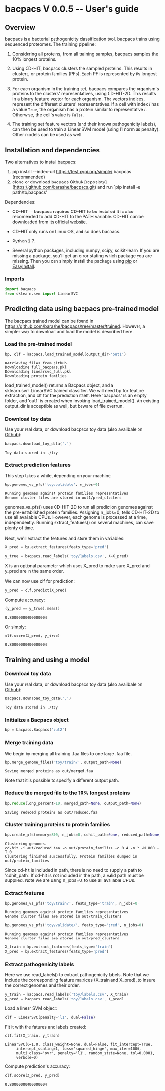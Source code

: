 bacpacs V 0.0.5 -- User's guide
==============================

Overview
--------

bacpacs is a bacterial pathogenicity classification tool. bacpacs
trains using sequenced proteomes. The training pipeline:

1. Considering all proteins, from all training samples, bacpacs samples
   the 10% longest proteins.

2. Using CD-HIT, bacpacs clusters the sampled proteins. This results in
   clusters, or protein families (PFs). Each PF is represented by its
   longest protein.

3. For each organism in the training set, bacpacs compares the
   organism's proteins to the clusters' representatives, using CD-HIT-2D.
   This results in a binary feature vector for each organism. The
   vectors indices, represent the different clusters' representatives.
   If a cell with index _i_ has a value `True`, the organism has a protein
   similar to representative _i_. Otherwise, the cell's value is `False`.

4. The training set feature vectors (and their known
   pathogenicity labels), can then be used to train a Linear SVM model (using l1
   norm as penalty). Other models can be used as well. 


Installation and dependencies
-----------------------------

Two alternatives to install bacpacs:
1. pip install --index-url https://test.pypi.org/simple/ bacpcas (recommended)
2. clone or download bacpacs Github [reposioty] (https://github.com/barashe/bacpacs.git) and run `pip install -e path/to/bacpacs'

Dependencies:

-   CD-HIT -- bacpacs requires CD-HIT to be installed It is also recomended to add CD-HIT to the PATH variable. CD-HIT can be downloaded from its official [website](http://weizhongli-lab.org/cd-hit/).
-   CD-HIT only runs on Linux OS, and so does bacpacs. 

-   Python 2.7.

-   Several python packages, including numpy, scipy, scikit-learn. If
    you are missing a package, you'll get an error stating which package
    you are missing. Then you can simply install the package using
    [pip](https://pypi.python.org/pypi/pip/) or
    [EasyInstall](https://wiki.python.org/moin/EasyInstall).




### Imports


```python
import bacpacs
from sklearn.svm import LinearSVC
```

## Predicting data using bacpacs pre-trained model

The bacpacs trained model can be found in https://github.com/barashe/bacpacs/tree/master/trained. However, a simpler way to download and load the model is described here.

### Load the pre-trained model


```python
bp, clf = bacpacs.load_trained_model(output_dir='out1')
```

    Retrieving files from github
    Downloading full_bacpacs.pkl
    Downloading linearsvc_full.pkl
    Downloading protein_families


load_trained_model() returns a Bacpacs object, and a sklearn.svm.LinearSVC trained classifier. We will need bp for feature extraction, and clf for the prediction itself. 
Here 'bacpacs' is an empty folder, and 'out1' is created when invoking load_trained_model(). An existing output_dir is acceptible as well, but beware of file overrun. 

### Download toy data
Use your real data, or download bacpacs toy data (also availbale on [Github](https://github.com/barashe/bacpacs/blob/master/toy.tar.gz)):

```python
bacpacs.download_toy_data('.')
```

    Toy data stored in ./toy


### Extract prediction features
This step takes a while, depending on your machine:


```python
bp.genomes_vs_pfs('toy/validate', n_jobs=0)
```

    Running genomes against protein families representatives
    Genome cluster files are stored in out1/pred_clusters


genomes_vs_pfs() uses CD-HIT-2D to run all prediction genomes against the pre-established protein families. Assigning n_jobs=0, tells CD-HIT-2D to use all available CPUs. However, each genome is processed at a time, independently. Running extract_features() on several machines, can save plenty of time. 
<br><br>Next, we'll extract the features and store them in variables:


```python
X_pred = bp.extract_features(feats_type='pred')
```


```python
y_true = bacpacs.read_labels('toy/labels.csv', X=X_pred)
```

X is an optional parameter which uses X_pred to make sure X_pred and y_pred are in the same order.<br><br>
We can now use clf for prediction:


```python
y_pred = clf.predict(X_pred)
```
Compute accuracy:
```python
(y_pred == y_true).mean()
```




    0.80000000000000004



Or simply:


```python
clf.score(X_pred, y_true)
```




    0.80000000000000004



## Training and using a model

### Download toy data
Use your real data, or download bacpacs toy data (also availbale on [Github](https://github.com/barashe/bacpacs/blob/master/toy.tar.gz)):

```python
bacpacs.download_toy_data('.')
```

    Toy data stored in ./toy


### Initialize a Bacpacs object


```python
bp = bacpacs.Bacpacs('out2')
```

### Merge training data

We begin by merging all training .faa files to one large .faa file.


```python
bp.merge_genome_files('toy/train/', output_path=None)
```

    Saving merged proteins as out/merged.faa


Note that it is possible to specify a different output path.

### Reduce the merged file to the 10% longest proteins


```python
bp.reduce(long_percent=10, merged_path=None, output_path=None)
```

    Saving reduced proteins as out/reduced.faa


### Cluster training proteins to protein families


```python
bp.create_pfs(memory=800, n_jobs=0, cdhit_path=None, reduced_path=None, output_path=None)
```

    Clustering genomes.
    cd-hit -i out/reduced.faa -o out/protein_families -c 0.4 -n 2 -M 800 -T 0
    Clustering finished successfully. Protein families dumped in out/protein_families


Since cd-hit is included in path, there is no need to supply a path to 'cdhit_path'. If cd-hit is not included in the path, a valid path must be supplied. 
Note we are using n_jobs=0, to use all available CPUs. 

### Extract features


```python
bp.genomes_vs_pfs('toy/train/', feats_type='train', n_jobs=0)
```

    Running genomes against protein families representatives
    Genome cluster files are stored in out/train_clusters



```python
bp.genomes_vs_pfs('toy/validate/', feats_type='pred', n_jobs=0)
```

    Running genomes against protein families representatives
    Genome cluster files are stored in out/pred_clusters



```python
X_train = bp.extract_features(feats_type='train')
X_pred = bp.extract_features(feats_type='pred')
```

### Extract pathogenicity labels

Here we use read_labels() to extract pathogenicity labels. Note that we include the corresponding feature matrices (X_train and X_pred), to insure the correct genomes and their order.


```python
y_train = bacpacs.read_labels('toy/labels.csv', X_train)
y_pred = bacpacs.read_labels('toy/labels.csv', X_pred)
```

Load a linear SVM object:
```python
clf = LinearSVC(penalty='l1', dual=False)
```

Fit it with the fatures and labels created:
```python
clf.fit(X_train, y_train)
```




    LinearSVC(C=1.0, class_weight=None, dual=False, fit_intercept=True,
         intercept_scaling=1, loss='squared_hinge', max_iter=1000,
         multi_class='ovr', penalty='l1', random_state=None, tol=0.0001,
         verbose=0)



Compute prediction's accuracy:
```python
clf.score(X_pred, y_pred)
```




    0.80000000000000004


